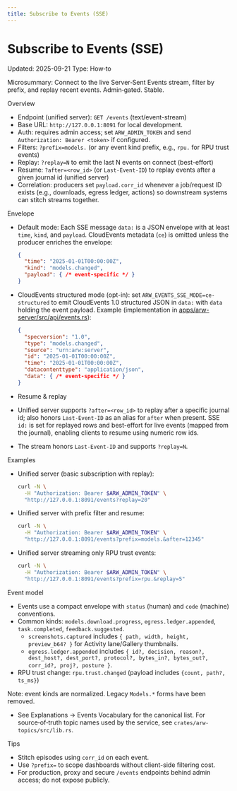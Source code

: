```yaml
---
title: Subscribe to Events (SSE)
---
```


# Subscribe to Events (SSE)
Updated: 2025-09-21
Type: How‑to

Microsummary: Connect to the live Server‑Sent Events stream, filter by prefix, and replay recent events. Admin‑gated. Stable.

Overview
- Endpoint (unified server): `GET /events` (text/event-stream)
- Base URL: `http://127.0.0.1:8091` for local development.
- Auth: requires admin access; set `ARW_ADMIN_TOKEN` and send `Authorization: Bearer <token>` if configured.
- Filters: `?prefix=models.` (or any event kind prefix, e.g., `rpu.` for RPU trust events)
- Replay: `?replay=N` to emit the last N events on connect (best-effort)
- Resume: `?after=<row_id>` (or `Last-Event-ID`) to replay events after a given journal id (unified server)
- Correlation: producers set `payload.corr_id` whenever a job/request ID exists (e.g., downloads, egress ledger, actions) so downstream systems can stitch streams together.

Envelope
- Default mode: Each SSE message `data:` is a JSON envelope with at least `time`, `kind`, and `payload`. CloudEvents metadata (`ce`) is omitted unless the producer enriches the envelope:
  ```json
  {
    "time": "2025-01-01T00:00:00Z",
    "kind": "models.changed",
    "payload": { /* event-specific */ }
  }
  ```

- CloudEvents structured mode (opt-in): set `ARW_EVENTS_SSE_MODE=ce-structured` to emit CloudEvents 1.0 structured JSON in `data:` with `data` holding the event payload. Example (implementation in [apps/arw-server/src/api/events.rs](https://github.com/t3hw00t/ARW/blob/main/apps/arw-server/src/api/events.rs)):
  ```json
  {
    "specversion": "1.0",
    "type": "models.changed",
    "source": "urn:arw:server",
    "id": "2025-01-01T00:00:00Z",
    "time": "2025-01-01T00:00:00Z",
    "datacontenttype": "application/json",
    "data": { /* event-specific */ }
  }
  ```

- Resume & replay
- Unified server supports `?after=<row_id>` to replay after a specific journal id; also honors `Last-Event-ID` as an alias for `after` when present. SSE `id:` is set for replayed rows and best-effort for live events (mapped from the journal), enabling clients to resume using numeric row ids.
- The stream honors `Last-Event-ID` and supports `?replay=N`.

Examples
- Unified server (basic subscription with replay):
  ```bash
  curl -N \
    -H "Authorization: Bearer $ARW_ADMIN_TOKEN" \
    "http://127.0.0.1:8091/events?replay=20"
  ```
- Unified server with prefix filter and resume:
  ```bash
  curl -N \
    -H "Authorization: Bearer $ARW_ADMIN_TOKEN" \
    "http://127.0.0.1:8091/events?prefix=models.&after=12345"
  ```
- Unified server streaming only RPU trust events:
  ```bash
  curl -N \
    -H "Authorization: Bearer $ARW_ADMIN_TOKEN" \
    "http://127.0.0.1:8091/events?prefix=rpu.&replay=5"
  ```

Event model
- Events use a compact envelope with `status` (human) and `code` (machine) conventions.
- Common kinds: `models.download.progress`, `egress.ledger.appended`, `task.completed`, `feedback.suggested`.
  - `screenshots.captured` includes `{ path, width, height, preview_b64? }` for Activity lane/Gallery thumbnails.
  - `egress.ledger.appended` includes `{ id?, decision, reason?, dest_host?, dest_port?, protocol?, bytes_in?, bytes_out?, corr_id?, proj?, posture }`.
 - RPU trust change: `rpu.trust.changed` (payload includes `{count, path?, ts_ms}`)

Note: event kinds are normalized. Legacy `Models.*` forms have been removed.
- See Explanations → Events Vocabulary for the canonical list. For source‑of‑truth topic names used by the service, see `crates/arw-topics/src/lib.rs`.

Tips
- Stitch episodes using `corr_id` on each event.
- Use `?prefix=` to scope dashboards without client-side filtering cost.
- For production, proxy and secure `/events` endpoints behind admin access; do not expose publicly.

